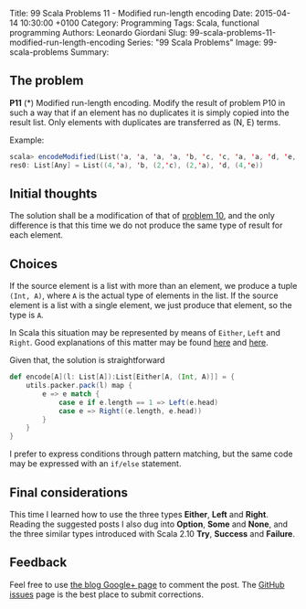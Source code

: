 Title: 99 Scala Problems 11 - Modified run-length encoding
Date: 2015-04-14 10:30:00 +0100
Category: Programming
Tags: Scala, functional programming
Authors: Leonardo Giordani
Slug: 99-scala-problems-11-modified-run-length-encoding
Series: "99 Scala Problems"
Image: 99-scala-problems
Summary: 

## The problem

**P11** (*) Modified run-length encoding.
Modify the result of problem P10 in such a way that if an element has no duplicates it is simply copied into the result list. Only elements with duplicates are transferred as (N, E) terms.

Example:

``` scala
scala> encodeModified(List('a, 'a, 'a, 'a, 'b, 'c, 'c, 'a, 'a, 'd, 'e, 'e, 'e, 'e))
res0: List[Any] = List((4,'a), 'b, (2,'c), (2,'a), 'd, (4,'e))
```

## Initial thoughts

The solution shall be a modification of that of [problem 10](/blog/2015/04/14/99-scala-problems-10-run-length-encoding-of-a-list), and the only difference is that this time we do not produce the same type of result for each element.

## Choices

If the source element is a list with more than an element, we produce a tuple `(Int, A)`, where `A` is the actual type of elements in the list. If the source element is a list with a single element, we just produce that element, so the type is `A`.

In Scala this situation may be represented by means of `Either`, `Left` and `Right`. Good explanations of this matter may be found [here](http://alvinalexander.com/scala/scala-either-left-right-example-option-some-none-null) and [here](http://danielwestheide.com/blog/2013/01/02/the-neophytes-guide-to-scala-part-7-the-either-type.html).

Given that, the solution is straightforward

``` scala
def encode[A](l: List[A]):List[Either[A, (Int, A)]] = {
    utils.packer.pack(l) map {
        e => e match {
            case e if e.length == 1 => Left(e.head)
            case e => Right((e.length, e.head))
        }
    }
}
```

I prefer to express conditions through pattern matching, but the same code may be expressed with an `if/else` statement.

## Final considerations

This time I learned how to use the three types **Either**, **Left** and **Right**. Reading the suggested posts I also dug into **Option**, **Some** and **None**, and the three similar types introduced with Scala 2.10 **Try**, **Success** and **Failure**.

## Feedback

Feel free to use [the blog Google+ page](https://plus.google.com/u/0/111444750762335924049) to comment the post. The [GitHub issues](http://github.com/TheDigitalCatOnline/thedigitalcatonline.github.com/issues) page is the best place to submit corrections.
